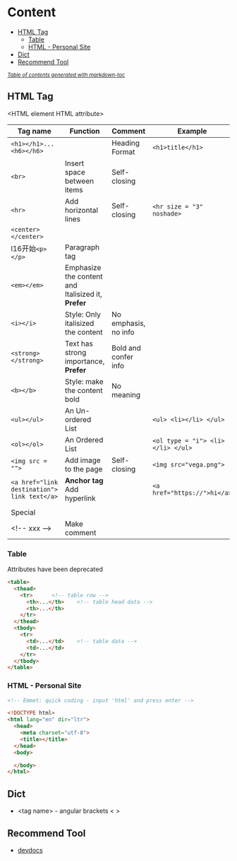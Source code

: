 # Content
- [HTML Tag](#html-tag)
  * [Table](#table)
  * [HTML - Personal Site](#html---personal-site)
- [Dict](#dict)
- [Recommend Tool](#recommend-tool)

<small><i><a href='http://ecotrust-canada.github.io/markdown-toc/'>Table of contents generated with markdown-toc</a></i></small>

## HTML Tag  
\<HTML element HTML attribute>  
  
| Tag name | Function | Comment | Example |
| -------- | -------- | ------- | ------- |
| `<h1></h1>...<h6></h6>` | | Heading Format | `<h1>title</h1>` |
| `<br>` | Insert space between items | Self-closing | |
| `<hr>` | Add horizontal lines | Self-closing | `<hr size = "3" noshade>` |
| `<center></center>` | | |
| l16开始`<p></p>` | Paragraph tag | | |
| `<em></em>` | Emphasize the content and Italisized it, **Prefer** | | |
| `<i></i>` | Style: Only italisized the content | No emphasis, no info | |
| `<strong></strong>` | Text has strong importance, **Prefer** | Bold and confer info | |
| `<b></b>` | Style: make the content bold | No meaning | |
| `<ul></ul>` | An Un-ordered List | | `<ul> <li></li> </ul>`|
| `<ol></ol>` | An Ordered List | |`<ol type = "i"> <li></li> </ul>` |
| `<img src = "">` | Add image to the page | Self-closing | `<img src="vega.png"> `|
| `<a href="link destination"> link text</a>` | **Anchor tag** Add hyperlink | | `<a href="https://">hi</a>` |
| | | | |
| Special | | | |
| \<!-- xxx --> | Make comment | | |

### Table
Attributes have been deprecated  
```html
<table>
  <thead>
    <tr>      <!-- table row -->
      <th>...</th>    <!-- table head data -->
      <th>...</th>
    </tr>
  </thead>
  <tbody>
    <tr>
      <td>...</td>    <!-- table data -->
      <td>...</td>
    </tr>
  </tbody>
</table>      
```

### HTML - Personal Site
```html
<!-- Emmet: quick coding - input 'html' and press enter -->

<!DOCTYPE html>
<html lang="en" dir="ltr">
  <head>
    <meta charset="utf-8">
    <title></title>
  </head>
  <body>

  </body>
</html>

```


## Dict
- \<tag name> - angular brackets < >

## Recommend Tool
- [devdocs](https://devdocs.io)
